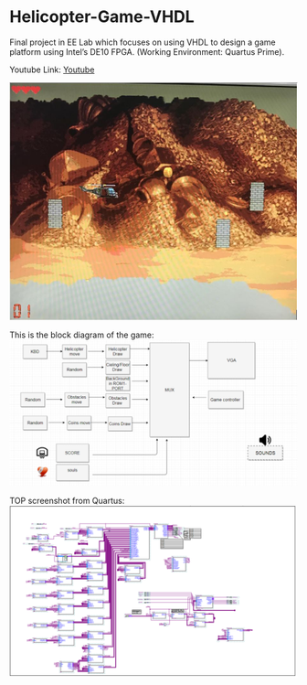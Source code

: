 # Helicopter-Game-VHDL
Final project in EE Lab which focuses on using VHDL to design a game platform using Intel’s DE10 FPGA. (Working Environment: Quartus Prime).

Youtube Link:
[Youtube](https://youtu.be/18ODwgeK0W8)

![helicopter game](Images/Helicopter_Game.png)

This is the block diagram of the game:
![helicopter game](Images/TOP_Schematic.png)

TOP screenshot from Quartus:
![helicopter game](Images/TOP.png)


